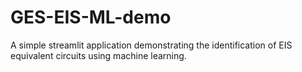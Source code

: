 # GES-EIS-ML-demo
A simple streamlit application demonstrating the identification of EIS equivalent circuits using machine learning.
